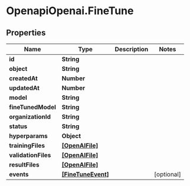 # OpenapiOpenai.FineTune

## Properties

Name | Type | Description | Notes
------------ | ------------- | ------------- | -------------
**id** | **String** |  | 
**object** | **String** |  | 
**createdAt** | **Number** |  | 
**updatedAt** | **Number** |  | 
**model** | **String** |  | 
**fineTunedModel** | **String** |  | 
**organizationId** | **String** |  | 
**status** | **String** |  | 
**hyperparams** | **Object** |  | 
**trainingFiles** | [**[OpenAIFile]**](OpenAIFile.md) |  | 
**validationFiles** | [**[OpenAIFile]**](OpenAIFile.md) |  | 
**resultFiles** | [**[OpenAIFile]**](OpenAIFile.md) |  | 
**events** | [**[FineTuneEvent]**](FineTuneEvent.md) |  | [optional] 


